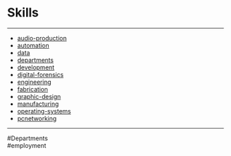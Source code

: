 # Skills

---

- [audio-production](audio-production.md)
- [automation](Work/Departments/Automation.md)
- [data](Work/Departments/Data.md)
- [departments](Work/Departments/Departments.md)
- [development](Work/Departments/Development.md)
- [digital-forensics](Work/Departments/Digital-Forensics.md)
- [engineering](Work/Departments/Engineering.md)
- [fabrication](Work/Departments/Fabrication.md)
- [graphic-design](Work/Departments/Graphic-Design.md)
- [manufacturing](Work/Departments/Manufacturing.md)
- [operating-systems](Work/Departments/Operating-Systems.md)
- [pcnetworking](Work/Departments/Pcnetworking.md)

---

#Departments  
#employment
